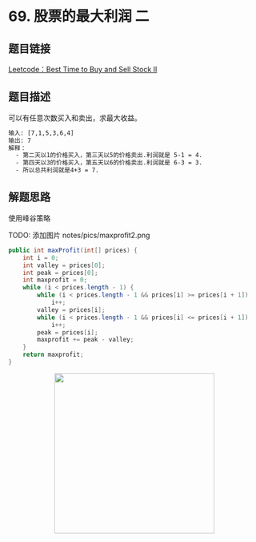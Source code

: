 # 69. 股票的最大利润 二

## 题目链接

[Leetcode：Best Time to Buy and Sell Stock II](https://leetcode.com/explore/interview/card/top-interview-questions-easy/92/array/564/)

## 题目描述

可以有任意次数买入和卖出，求最大收益。

```html
输入: [7,1,5,3,6,4]
输出: 7
解释：
  - 第二天以1的价格买入，第三天以5的价格卖出.利润就是 5-1 = 4.
  - 第四天以3的价格买入，第五天以6的价格卖出.利润就是 6-3 = 3.
  - 所以总共利润就是4+3 = 7.
```

## 解题思路

使用峰谷策略

TODO: 添加图片 notes/pics/maxprofit2.png

```java
public int maxProfit(int[] prices) {
    int i = 0;
    int valley = prices[0];
    int peak = prices[0];
    int maxprofit = 0;
    while (i < prices.length - 1) {
        while (i < prices.length - 1 && prices[i] >= prices[i + 1])
            i++;
        valley = prices[i];
        while (i < prices.length - 1 && prices[i] <= prices[i + 1])
            i++;
        peak = prices[i];
        maxprofit += peak - valley;
    }
    return maxprofit;
}
```






<div align="center"><img width="320px" src="https://cs-notes-1256109796.cos.ap-guangzhou.myqcloud.com/githubio/公众号二维码-2.png"></img></div>
